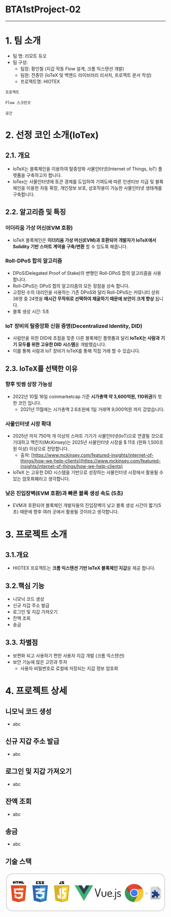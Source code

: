 # BTA1stProject-02
---
# 1. 팀 소개
- 팀 명: 리모트 듀오
- 팀 구성:
  - 팀장: 황인철 (지갑 작동 Flow 설계, 크롬 익스텐션 개발)
  - 팀원: 전종민 (IoTeX 및 백엔드 라이브러리 리서치, 프로젝트 문서 작성)
  - 프로젝트명: HIOTEX
```shell
프로젝트

Flow 스크린샷

공간

```

# 2. 선정 코인 소개(IoTex)
## 2.1. 개요
- IoTeX는 블록체인을 이용하여 탈중앙화 사물인터넷(Internet of Things, IoT) 플랫폼을 구축하고자 합니다.
- IoTex는 사물인터넷에 토큰 경제를 도입하여 기여도에 따른 인센티브 지급 및 블록체인을 이용한 자동 확장, 개인정보 보호, 상호작용이 가능한 사물인터넷 생태계를 구축합니다.

## 2.2. 알고리즘 및 특징
### 이더리움 가상 머신(EVM 호환)
- IoTeX 블록체인은 **이더리움 가상 머신(EVM)과 호환되어 개발자가 IoTeX에서 Solidity 기반 스마트 계약을 구축/변환** 할 수 있도록 해줍니다.

### Roll-DPoS 합의 알고리즘
- DPoS(Delegated Proof of Stake)의 변형인 Roll-DPoS 합의 알고리즘을 사용 합니다.
- Roll-DPoS는 DPoS 합의 알고리즘의 모든 장점을 상속 합니다.
- 고정된 수의 대리인을 사용하는 기존 DPoS와 달리 Roll-DPoS는 커뮤니티 상위 36명 중 24명을 **매시간 무작위로 선택하여 채굴하기 때문에 보안이 크게 향상** 됩니다.
- 블록 생성 시간: 5초

### IoT 장비의 탈중앙화 신원 증명(Decentralized Identity, DID)
- 사람만을 위한 DID에 초점을 맞춘 다른 블록체인 플랫폼과 달리 **IoTeX는 사람과 기기 모두를 위한 고유한 DID 시스템**을 개발했습니다.
- 이를 통해 사람과 IoT 장비가 IoTeX를 통해 직접 거래 할 수 있습니다.

## 2.3. IoTeX를 선택한 이유
### 향후 빗썸 상장  가능성
- 2022년 10월 16일 coinmarketcap 기준 **시가총액 약 3,600억원, 110위권**의 핫한 코인 입니다.
    - 2021년 11월에는 시가총액 2.6조원에 1일 거래액 9,000억원 까지 갔었습니다.
### 사물인터넷 시장 확대
- 2025년 까지 750억 개 이상의 스마트 기기가 사물인터넷(IoT)으로 연결될 것으로 기대하고 맥킨지(McKinsey)는 2025년 사물인터넷 시장을 $ 11조 (한화 1,500조원 이상) 이상으로 전망합니다.
    - 출처: [https://www.mckinsey.com/featured-insights/internet-of-things/how-we-help-clients](https://www.mckinsey.com/featured-insights/internet-of-things/how-we-help-clients)
- IoTeX 는 고유한 DID 시스템을 기반으로 성장하는 사물인터넷 시장에서 활용될 수 있는 암호화폐라고 생각합니다.
### 낮은 진입장벽(EVM 호환)과 빠른 블록 생성 속도 (5초)
- EVM과 호환되어 블록체인 개발자들의 진입장벽이 낮고 블록 생성 시간이 짧기(5초) 때문에 향후 여러 곳에서 활용될 것이라고 생각합니다.


# 3. 프로젝트 소개

## 3.1.개요
- HIOTEX 프로젝트는 **크롬 익스텐션 기반 IoTeX 블록체인 지갑**을 제공 합니다.

## 3.2.핵심 기능
- 니모닉 코드 생성
- 신규 지갑 주소 발급
- 로그인 및 지갑 가져오기
- 잔액 조회
- 송금

## 3.3. 차별점
- 보편화 되고 사용하기 편한 사용자 지갑 개발 (크롬 익스텐션)
- 보안 기능에 많은 고민과 투자
    - 사용자 비밀번호로 로컬에 저장되는 지갑 정보 암호화
    
    
# 4. 프로젝트 상세
## 니모닉 코드 생성
- abc
## 신규 지갑 주소 발급
- abc
## 로그인 및 지갑 가져오기
- abc
## 잔액 조회
- abc
## 송금
- abc
## 기술 스택
![tech_stack](./image/tech_stack.png)
